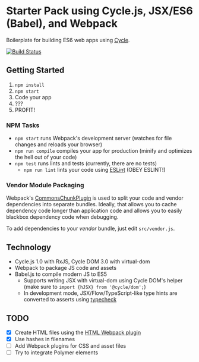 # Starter Pack using Cycle.js, JSX/ES6 (Babel), and Webpack

Boilerplate for building ES6 web apps using [Cycle](http://cycle.js.org/).

[![Build Status](https://travis-ci.org/killercup/cycle-webpack-starter.svg?branch=master)](https://travis-ci.org/killercup/cycle-webpack-starter)

## Getting Started

1. `npm install`
2. `npm start`
3. Code your app
4. ???
5. PROFIT!

### NPM Tasks

- `npm start` runs Webpack's development server (watches for file changes and reloads your browser)
- `npm run compile` compiles your app for production (minify and optimizes the hell out of your code)
- `npm test` runs lints and tests (currently, there are no tests)
  - `npm run lint` lints your code using [ESLint](eslint.org) (OBEY ESLINT!)

### Vendor Module Packaging

Webpack's [CommonsChunkPlugin](http://webpack.github.io/docs/list-of-plugins.html#commonschunkplugin) is used to split your code and vendor dependencies into separate bundles. Ideally, that allows you to cache dependency code longer than application code and allows you to easily blackbox dependency code when debugging.

To add dependencies to your _vendor_ bundle, just edit `src/vendor.js`.

## Technology

- Cycle.js 1.0 with RxJS, Cycle DOM 3.0 with virtual-dom
- Webpack to package JS code and assets
- Babel.js to compile modern JS to ES5
  - Supports writing JSX with virtual-dom using Cycle DOM's helper (make sure to `import {hJSX} from '@cycle/dom';`)
  - In development mode, JSX/Flow/TypeScript-like type hints are converted to asserts using [typecheck](https://github.com/codemix/babel-plugin-typecheck)

## TODO

- [x] Create HTML files using the [HTML Webpack plugin](https://github.com/ampedandwired/html-webpack-plugin)
- [x] Use hashes in filenames
- [ ] Add Webpack plugins for CSS and asset files
- [ ] Try to integrate Polymer elements

